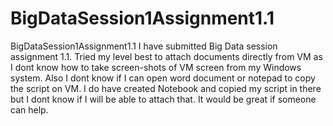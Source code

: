 # BigDataSession1Assignment1.1
BigDataSession1Assignment1.1
I have submitted Big Data session assignment 1.1. Tried my level best to attach documents directly from VM as I dont know how to take screen-shots of VM screen from my Windows system.
Also I dont know if I can open word document or notepad to copy the script on VM. I do have created Notebook and copied my script in there but I dont know if I will be able to attach that. It would be great if someone can help.
